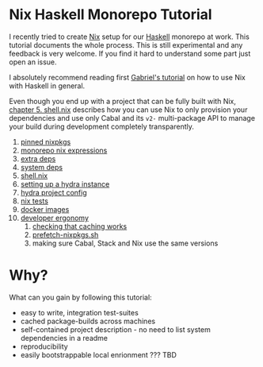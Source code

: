 
# Nix Haskell Monorepo Tutorial

I recently tried to create [Nix](https://nixos.org/) setup for our [Haskell](https://www.haskell.org/) monorepo at work. This tutorial documents the whole process.
This is still experimental and any feedback is very welcome. If you find it hard to understand some part just open an issue.

I absolutely recommend reading first [Gabriel's tutorial](https://github.com/Gabriel439/haskell-nix) on how to use Nix with Haskell in general.

Even though you end up with a project that can be fully built with Nix, [chapter 5. shell.nix](./shell.nix) describes how you can use Nix to only
provision your dependencies and use only Cabal and its `v2-` multi-package API to manage your build during development completely transparently.

1. [pinned nixpkgs](./pinned-nixpkgs)
2. [monorepo nix expressions](./monorepo-nix-expressions)
3. [extra deps](./extra-deps)
4. [system deps](./system-deps)
5. [shell.nix](./shell.nix)
6. [setting up a hydra instance](./setting-up-a-hydra-instance)
7. [hydra project config](./hydra-project-config)
8. [nix tests](./nix-tests)
9. [docker images](./docker)
10. [developer ergonomy](./developer-ergonomy)
    1. [checking that caching works](./developer-ergonomy/checking-that-caching-works)
    2. [prefetch-nixpkgs.sh](./developer-ergonomy/prefetch-nixpkgs.sh)
    3. making sure Cabal, Stack and Nix use the same versions

# Why?

What can you gain by following this tutorial:

- easy to write, integration test-suites
- cached package-builds across machines
- self-contained project description - no need to list system dependencies in a readme
- reproducibility
- easily bootstrappable local enrionment ??? TBD

